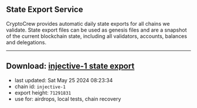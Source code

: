 ## State Export Service
CryptoCrew provides automatic daily state exports for all chains we validate. State export files can be used as genesis files and are a snapshot of the current blockchain state, including all validators, accounts, balances and delegations.

---
**Download: [injective-1 state export](https://dl-eu2.ccvalidators.com/SERVICE/injective/injective-1_export_71291831.json)**
---

- last updated: Sat May 25 2024 08:23:34
- chain id: `injective-1`
- export height: `71291831`
- use for: airdrops, local tests, chain recovery
